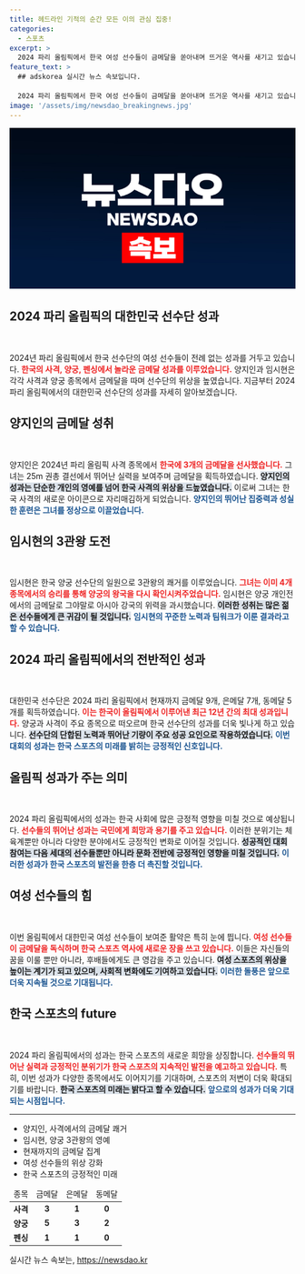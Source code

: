 ```yaml
---
title: 헤드라인 기적의 순간 모든 이의 관심 집중!
categories:
  - 스포츠
excerpt: >
  2024 파리 올림픽에서 한국 여성 선수들이 금메달을 쏟아내며 뜨거운 역사를 새기고 있습니다! 양지인은 사격에서 금메달 3개, 임시현은 양궁 3관왕을 달성하며 대한민국의 자긍심을 높이고 있습니다. 클릭해서 더 알아보세요!
feature_text: >
  ## adskorea 실시간 뉴스 속보입니다.

  2024 파리 올림픽에서 한국 여성 선수들이 금메달을 쏟아내며 뜨거운 역사를 새기고 있습니다! 양지인은 사격에서 금메달 3개, 임시현은 양궁 3관왕을 달성하며 대한민국의 자긍심을 높이고 있습니다. 클릭해서 더 알아보세요!
image: '/assets/img/newsdao_breakingnews.jpg'
---
```


<p><img src="/assets/img/newsdao_breakingnews.jpg" alt="adskorea 속보" /></p>

<h2 data-ke-size="size26">2024 파리 올림픽의 대한민국 선수단 성과</h2>

<p data-ke-size="size16">&nbsp;</p>

<p>2024년 파리 올림픽에서 한국 선수단의 여성 선수들이 전례 없는 성과를 거두고 있습니다. <b><span style="color: #ee2323;">한국의 사격, 양궁, 펜싱에서 놀라운 금메달 성과를 이루었습니다.</span></b> 양지인과 임시현은 각각 사격과 양궁 종목에서 금메달을 따며 선수단의 위상을 높였습니다. 지금부터 2024 파리 올림픽에서의 대한민국 선수단의 성과를 자세히 알아보겠습니다.</p>

<h2 data-ke-size="size26">양지인의 금메달 성취</h2>

<p data-ke-size="size16">&nbsp;</p>

<p>양지인은 2024년 파리 올림픽 사격 종목에서 <b><span style="color: #ee2323;">한국에 3개의 금메달을 선사했습니다.</span></b> 그녀는 25m 권총 결선에서 뛰어난 실력을 보여주며 금메달을 획득하였습니다. <b><span style="background-color: #21538527;">양지인의 성과는 단순한 개인의 영예를 넘어 한국 사격의 위상을 드높였습니다.</span></b> 이로써 그녀는 한국 사격의 새로운 아이콘으로 자리매김하게 되었습니다. <b><span style="color: #1a5490;">양지인의 뛰어난 집중력과 성실한 훈련은 그녀를 정상으로 이끌었습니다.</span></b></p>

<h2 data-ke-size="size26">임시현의 3관왕 도전</h2>

<p data-ke-size="size16">&nbsp;</p>

<p>임시현은 한국 양궁 선수단의 일원으로 3관왕의 쾌거를 이루었습니다. <b><span style="color: #ee2323;">그녀는 이미 4개 종목에서의 승리를 통해 양궁의 왕국을 다시 확인시켜주었습니다.</span></b> 임시현은 양궁 개인전에서의 금메달로 그야말로 아시아 강국의 위력을 과시했습니다. <b><span style="background-color: #21538527;">이러한 성취는 많은 젊은 선수들에게 큰 귀감이 될 것입니다.</span></b> <b><span style="color: #1a5490;">임시현의 꾸준한 노력과 팀워크가 이룬 결과라고 할 수 있습니다.</span></b></p>

<h2 data-ke-size="size26">2024 파리 올림픽에서의 전반적인 성과</h2>

<p data-ke-size="size16">&nbsp;</p>

<p>대한민국 선수단은 2024 파리 올림픽에서 현재까지 금메달 9개, 은메달 7개, 동메달 5개를 획득하였습니다. <b><span style="color: #ee2323;">이는 한국이 올림픽에서 이루어낸 최근 12년 간의 최대 성과입니다.</span></b> 양궁과 사격이 주요 종목으로 떠오르며 한국 선수단의 성과를 더욱 빛나게 하고 있습니다. <b><span style="background-color: #21538527;">선수단의 단합된 노력과 뛰어난 기량이 주요 성공 요인으로 작용하였습니다.</span></b> <b><span style="color: #1a5490;">이번 대회의 성과는 한국 스포츠의 미래를 밝히는 긍정적인 신호입니다.</span></b></p>

<h2 data-ke-size="size26">올림픽 성과가 주는 의미</h2>

<p data-ke-size="size16">&nbsp;</p>

<p>2024 파리 올림픽에서의 성과는 한국 사회에 많은 긍정적 영향을 미칠 것으로 예상됩니다. <b><span style="color: #ee2323;">선수들의 뛰어난 성과는 국민에게 희망과 용기를 주고 있습니다.</span></b> 이러한 분위기는 체육계뿐만 아니라 다양한 분야에서도 긍정적인 변화로 이어질 것입니다. <b><span style="background-color: #21538527;">성공적인 대회 참여는 다음 세대의 선수들뿐만 아니라 문화 전반에 긍정적인 영향을 미칠 것입니다.</span></b> <b><span style="color: #1a5490;">이러한 성과가 한국 스포츠의 발전을 한층 더 촉진할 것입니다.</span></b></p>

<h2 data-ke-size="size26">여성 선수들의 힘</h2>

<p data-ke-size="size16">&nbsp;</p>

<p>이번 올림픽에서 대한민국 여성 선수들이 보여준 활약은 특히 눈에 띕니다. <b><span style="color: #ee2323;">여성 선수들이 금메달을 독식하며 한국 스포츠 역사에 새로운 장을 쓰고 있습니다.</span></b> 이들은 자신들의 꿈을 이룰 뿐만 아니라, 후배들에게도 큰 영감을 주고 있습니다. <b><span style="background-color: #21538527;">여성 스포츠의 위상을 높이는 계기가 되고 있으며, 사회적 변화에도 기여하고 있습니다.</span></b> <b><span style="color: #1a5490;">이러한 돌풍은 앞으로 더욱 지속될 것으로 기대됩니다.</span></b></p>

<h2 data-ke-size="size26">한국 스포츠의 future</h2>

<p data-ke-size="size16">&nbsp;</p>

<p>2024 파리 올림픽에서의 성과는 한국 스포츠의 새로운 희망을 상징합니다. <b><span style="color: #ee2323;">선수들의 뛰어난 실력과 긍정적인 분위기가 한국 스포츠의 지속적인 발전을 예고하고 있습니다.</span></b> 특히, 이번 성과가 다양한 종목에서도 이어지기를 기대하며, 스포츠의 저변이 더욱 확대되기를 바랍니다. <b><span style="background-color: #21538527;">한국 스포츠의 미래는 밝다고 할 수 있습니다.</span></b> <b><span style="color: #1a5490;">앞으로의 성과가 더욱 기대되는 시점입니다.</span></b> </p>

<hr>

<ul>
    <li>양지인, 사격에서의 금메달 쾌거</li>
    <li>임시현, 양궁 3관왕의 영예</li>
    <li>현재까지의 금메달 집계</li>
    <li>여성 선수들의 위상 강화</li>
    <li>한국 스포츠의 긍정적인 미래</li>
</ul>

<table>
    <thead>
        <tr>
            <td style="text-align: center; height: 17px;">종목</td>
            <td style="text-align: center; height: 17px;">금메달</td>
            <td style="text-align: center; height: 17px;">은메달</td>
            <td style="text-align: center; height: 17px;">동메달</td>
        </tr>
    </thead>
    <tbody>
        <tr>
            <td style="text-align: center; height: 17px;"><b>사격</b></td>
            <td style="text-align: center; height: 17px;"><b>3</b></td>
            <td style="text-align: center; height: 17px;"><b>1</b></td>
            <td style="text-align: center; height: 17px;"><b>0</b></td>
        </tr>
        <tr>
            <td style="text-align: center; height: 17px;"><b>양궁</b></td>
            <td style="text-align: center; height: 17px;"><b>5</b></td>
            <td style="text-align: center; height: 17px;"><b>3</b></td>
            <td style="text-align: center; height: 17px;"><b>2</b></td>
        </tr>
        <tr>
            <td style="text-align: center; height: 17px;"><b>펜싱</b></td>
            <td style="text-align: center; height: 17px;"><b>1</b></td>
            <td style="text-align: center; height: 17px;"><b>1</b></td>
            <td style="text-align: center; height: 17px;"><b>0</b></td>
        </tr>
    </tbody>
</table>
실시간 뉴스 속보는, <a href="https://newsdao.kr" rel="dofollow">https://newsdao.kr</a>



